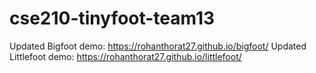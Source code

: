﻿# cse210-tinyfoot-team13

Updated Bigfoot demo: https://rohanthorat27.github.io/bigfoot/
Updated Littlefoot demo: https://rohanthorat27.github.io/littlefoot/

